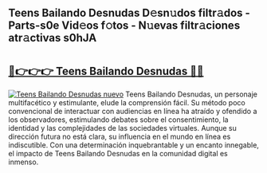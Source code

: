 ## Teens Bailando Desnudas D𝚎sn𝚞dos filtr𝚊dos - Parts-s0e Vid𝚎os f𝚘tos - N𝚞evas filtr𝚊ciones atr𝚊ctivas s0hJA

# <h2><a href="http://mbc6e1d.tromn.icu/?c=Teens+Bailando+Desnudas">🔗👉👉👉 Teens Bailando Desnudas 🔗🔗</a></h2>

[![Teens Bailando Desnudas nuevo](https://i.imgur.com/pEAQMta.gif)](http://mbc6e1d.tromn.icu/?c=Teens+Bailando+Desnudas)
Teens Bailando Desnudas, un personaje multifacético y estimulante, elude la comprensión fácil. Su método poco convencional de interactuar con audiencias en línea ha atraído y ofendido a los observadores, estimulando debates sobre el consentimiento, la identidad y las complejidades de las sociedades virtuales. Aunque su dirección futura no está clara, su influencia en el mundo en línea es indiscutible. Con una determinación inquebrantable y un encanto innegable, el impacto de Teens Bailando Desnudas en la comunidad digital es inmenso.
